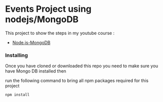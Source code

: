 # Events Project using nodejs/MongoDB

This project to show the steps in my youtube course :

* [Node.js-MongoDB](https://www.youtube.com/playlist?list=PLXgJ7cArk9uR_xxd3iZIwTg0mKUDYsxoi) 


### Installing

Once you have cloned or downloaded this repo you need to make sure you have Mongo DB installed then

run the following command to bring all npm packages required for this project

```
npm install 
```